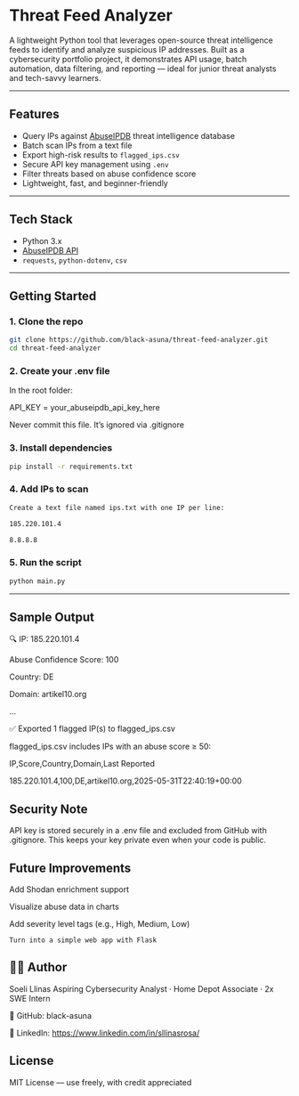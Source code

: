 # Threat Feed Analyzer

A lightweight Python tool that leverages open-source threat intelligence feeds to identify and analyze suspicious IP addresses. Built as a cybersecurity portfolio project, it demonstrates API usage, batch automation, data filtering, and reporting — ideal for junior threat analysts and tech-savvy learners.

---

## Features

- Query IPs against [AbuseIPDB](https://www.abuseipdb.com/) threat intelligence database  
- Batch scan IPs from a text file  
- Export high-risk results to `flagged_ips.csv`  
- Secure API key management using `.env`  
- Filter threats based on abuse confidence score  
- Lightweight, fast, and beginner-friendly

---

## Tech Stack

- Python 3.x  
- [AbuseIPDB API](https://www.abuseipdb.com/)  
- `requests`, `python-dotenv`, `csv`

---

## Getting Started

### 1. Clone the repo
```bash
git clone https://github.com/black-asuna/threat-feed-analyzer.git
cd threat-feed-analyzer
```

### 2. Create your .env file
In the root folder:

API_KEY = your_abuseipdb_api_key_here

Never commit this file. It’s ignored via .gitignore

### 3. Install dependencies
```bash
pip install -r requirements.txt
```
### 4. Add IPs to scan
```bash
Create a text file named ips.txt with one IP per line:

185.220.101.4

8.8.8.8
```
### 5. Run the script
```bash
python main.py
```

---

## Sample Output

🔍 IP: 185.220.101.4

Abuse Confidence Score: 100

Country: DE

Domain: artikel10.org

...

✅ Exported 1 flagged IP(s) to flagged_ips.csv

flagged_ips.csv includes IPs with an abuse score ≥ 50:

IP,Score,Country,Domain,Last Reported

185.220.101.4,100,DE,artikel10.org,2025-05-31T22:40:19+00:00

## Security Note

API key is stored securely in a .env file and excluded from GitHub with .gitignore. This keeps your key private even when your code is public.

## Future Improvements

Add Shodan enrichment support

Visualize abuse data in charts

Add severity level tags (e.g., High, Medium, Low)

    Turn into a simple web app with Flask

## 👩‍💻 Author

Soeli Llinas
Aspiring Cybersecurity Analyst · Home Depot Associate · 
2x SWE Intern

🔗 GitHub: black-asuna

🔗 LinkedIn: https://www.linkedin.com/in/sllinasrosa/

## License

MIT License — use freely, with credit appreciated 
